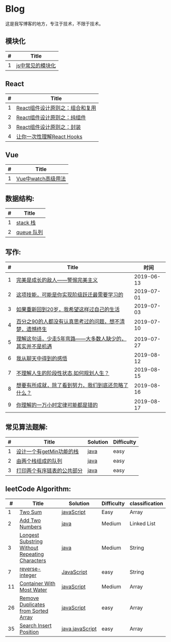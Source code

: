 # Blog
这是我写博客的地方，专注于技术，不限于技术。

## 模块化
| # | Title |
|---| ----- |
|1|[js中常见的模块化](https://github.com/MagicalBridge/Blog/blob/master/%E6%A8%A1%E5%9D%97%E5%8C%96/%E6%A8%A1%E5%9D%97%E5%8C%96.md)

## React
| # | Title |
|---| ----- |
|1|[React组件设计原则之：组合和复用](https://github.com/MagicalBridge/Blog/issues/14)
|2|[React组件设计原则之：纯组件](https://github.com/MagicalBridge/Blog/issues/16)
|3|[React组件设计原则之：封装](https://github.com/MagicalBridge/Blog/issues/20)
|4|[让你一次性理解React Hooks](https://github.com/MagicalBridge/Blog/issues/14)

## Vue
| # | Title |
|---| ----- |
|1|[Vue中watch高级用法](https://github.com/MagicalBridge/Blog/issues/15)

## 数据结构:

| # | Title |
|---| ----- |
|1|[stack 栈](https://github.com/MagicalBridge/Blog/issues/5)
|2|[queue 队列](https://github.com/MagicalBridge/Blog/issues/6)

## 写作:
| # | Title | 时间 | 
|---| ----- | -------- |
|1|[完美是成长的敌人——警惕完美主义](https://github.com/MagicalBridge/Blog/issues/2)|2019-06-13|
|2|[这项技能，可能是你实现阶级跃迁最需要学习的](https://github.com/MagicalBridge/Blog/issues/7)|2019-07-01|
|3|[如果重新回到20岁，我希望这样过自己的生活](https://github.com/MagicalBridge/Blog/issues/8)|2019-07-03|
|4|[百分之90的人都没有认真思考过的问题，想不清楚，遗憾终生](https://github.com/MagicalBridge/Blog/issues/9)|2019-07-10|
|5|[理解这句话，少走5年弯路——大多数人缺少的，其实并不是机遇](https://github.com/MagicalBridge/Blog/issues/10)|2019-07-27|
|6|[我从聊天中得到的感悟](https://github.com/MagicalBridge/Blog/issues/17)|2019-08-12|
|7|[不理解人生的阶段性状态,如何规划人生？](https://github.com/MagicalBridge/Blog/issues/18)|2019-08-15|
|8|[想要有所成就，除了看到努力，我们到底还忽略了什么？](https://github.com/MagicalBridge/Blog/issues/21)|2019-08-16|
|9|[你理解的一万小时定律可能都是错的](https://github.com/MagicalBridge/Blog/issues/19)|2019-08-17|




## 常见算法题解:
| # | Title | Solution | Difficulty |
|---| ----- | -------- | ---------- |
|1|[设计一个有getMin功能的栈](https://github.com/MagicalBridge/Blog/issues/12)| [java](https://github.com/MagicalBridge/Blog/issues/12)|easy|
|2|[由两个栈组成的队列](https://github.com/MagicalBridge/Blog/issues/13)| [java](https://github.com/MagicalBridge/Blog/issues/13)|easy|
|3|[打印两个有序链表的公共部分](https://github.com/MagicalBridge/Blog/issues/23)| [java](https://github.com/MagicalBridge/Blog/issues/23)|easy|




## leetCode  Algorithm:

| # | Title | Solution | Difficulty |classification|
|---| ----- | -------- | ---------- |--------------|
|1|[Two Sum](https://leetcode-cn.com/problems/two-sum/description/)| [javaScript](https://github.com/MagicalBridge/Blog/issues/1)|Easy|Array|
|2|[Add Two Numbers](https://leetcode-cn.com/problems/add-two-numbers/description/)| [java](https://github.com/MagicalBridge/Blog/issues/3)|Medium|Linked List|
|3|[Longest Substring Without Repeating Characters](https://leetcode-cn.com/problems/longest-substring-without-repeating-characters/)| [java](https://github.com/MagicalBridge/Blog/issues/4)|Medium|String|
|7|[reverse-integer](https://github.com/MagicalBridge/Blog/issues/24)| [JavaScript](https://github.com/MagicalBridge/Blog/issues/24)|easy|String|
|11|[Container With Most Water](https://leetcode-cn.com/problems/container-with-most-water/)| [javaScript](https://github.com/MagicalBridge/Blog/issues/11)|Medium|Array|
|26|[Remove Duplicates from Sorted Array](https://leetcode-cn.com/problems/remove-duplicates-from-sorted-array/submissions/)| [javaScript](https://github.com/MagicalBridge/Blog/issues/25)|easy|Array|
|35|[Search Insert Position](https://leetcode-cn.com/problems/search-insert-position/submissions/)| [java,javaScript](https://github.com/MagicalBridge/Blog/issues/22)|easy|Array|





